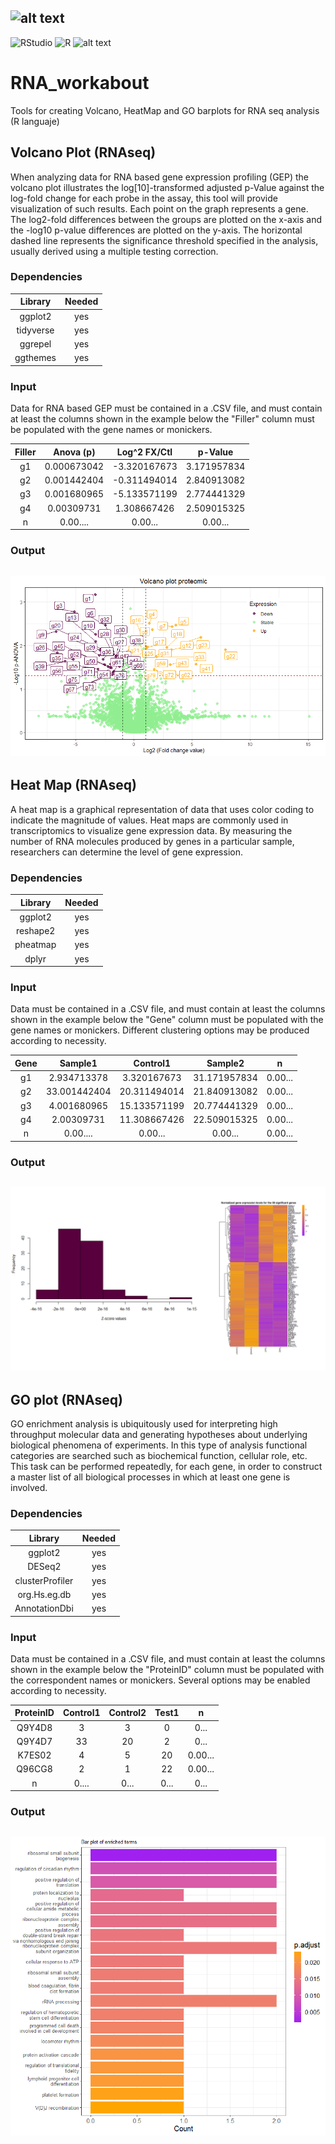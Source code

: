 ## ![alt text](https://github.com/ArcanaBatch/RNA_workabout/blob/main/Images/Imagen1.bmp)


 ![RStudio](https://img.shields.io/badge/RStudio-4285F4?style=for-the-badge&logo=rstudio&logoColor=white)
 ![R](https://img.shields.io/badge/r-%23276DC3.svg?style=for-the-badge&logo=r&logoColor=white)
  ![alt text](https://img.shields.io/badge/Version-1.01-brightgreen)
# RNA_workabout
Tools for creating Volcano, HeatMap and GO barplots for RNA seq analysis (R languaje)
## Volcano Plot (RNAseq)
When analyzing data for RNA based gene expression profiling (GEP) the volcano plot illustrates the log[10]-transformed adjusted p-Value against the log-fold change for each probe in the assay, this tool will provide visualization of such results.
Each point on the graph represents a gene. The log2-fold differences between the groups are plotted on the x-axis and the -log10 p-value differences are plotted on the y-axis. The horizontal dashed line represents the significance threshold specified in the analysis, usually derived using a multiple testing correction.

### Dependencies # 

| Library | Needed |
| :----: | :----: |
| ggplot2 | yes |
| tidyverse | yes |
| ggrepel | yes |
| ggthemes | yes |

### Input # 

Data for RNA based GEP must be contained in a .CSV file, and must contain at least the columns shown in the example below the "Filler" column must be populated with the gene names or monickers.

| Filler |	Anova (p) |	Log^2 FX/Ctl |	p-Value |
| :---: | :---: | :---: | :---: |
| g1 |	0.000673042 |	-3.320167673 |	3.171957834 |
| g2 |	0.001442404 |	-0.311494014 |	2.840913082 |
| g3 |	0.001680965 |	-5.133571199 |	2.774441329 |
| g4 |	0.00309731 |	1.308667426 |	2.509015325 |
| n | 0.00.... | 0.00... | 0.00... |



### Output # 




## ![alt text](https://github.com/ArcanaBatch/RNA_workabout/blob/main/Images/volcano.png)


## Heat Map (RNAseq)
A heat map is a graphical representation of data that uses color coding to indicate the magnitude of values. Heat maps are commonly used in transcriptomics to visualize gene expression data. By measuring the number of RNA molecules produced by genes in a particular sample, researchers can determine the level of gene expression.

### Dependencies # 

| Library | Needed |
| :----: | :----: |
| ggplot2 | yes |
| reshape2 | yes |
| pheatmap | yes |
| dplyr | yes |

### Input # 

Data must be contained in a .CSV file, and must contain at least the columns shown in the example below the "Gene" column must be populated with the gene names or monickers. Different clustering options may be produced according to necessity.

| Gene |	Sample1 |	Control1 |	Sample2 | n |
| :---: | :---: | :---: | :---: | :---: | 
| g1 |	2.934713378 |	3.320167673 |	31.171957834 | 0.00... |
| g2 |	33.001442404 |	20.311494014 |	21.840913082 | 0.00... |
| g3 |	4.001680965 |	15.133571199 |	20.774441329 | 0.00... |
| g4 |	2.00309731 |	11.308667426 |	22.509015325 | 0.00... |
| n | 0.00.... | 0.00... | 0.00... | 0.00... |


### Output # 


## ![alt text](https://github.com/ArcanaBatch/RNA_workabout/blob/main/Images/heatb.png)



## GO plot (RNAseq)
GO enrichment analysis is ubiquitously used for interpreting high throughput molecular data and generating hypotheses about underlying biological phenomena of experiments. In this type of analysis functional categories are searched such as biochemical function, cellular role, etc. This task can be performed repeatedly, for each gene, in order to construct a master list of all biological processes in which at least one gene is involved.

### Dependencies # 

| Library | Needed |
| :----: | :----: |
| ggplot2 | yes |
| DESeq2 | yes |
| clusterProfiler | yes |
| org.Hs.eg.db | yes |
| AnnotationDbi | yes |

### Input # 

Data must be contained in a .CSV file, and must contain at least the columns shown in the example below the "ProteinID" column must be populated with the correspondent names or monickers. Several options may be enabled according to necessity.

| ProteinID |	Control1 |	Control2 |	Test1 | n |
| :---: | :---: | :---: | :---: | :---: | 
| Q9Y4D8 |	3 |	3 |	0 | 0... |
| Q9Y4D7 |	33 |	20 |	2 | 0... |
| K7ES02 |	4 |	5 |	20 | 0.00... |
| Q96CG8 |	2 |	1 |	22 | 0.00... |
| n | 0.... | 0... | 0... | 0... |


### Output # 


## ![alt text](https://github.com/ArcanaBatch/RNA_workabout/blob/main/Images/GOplot.png)




